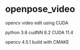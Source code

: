 # openpose_video
opencv video edit using CUDA

python 3.8 cudNN 8.2 CUDA 11.4

opencv 4.5.1 build with CMAKE
